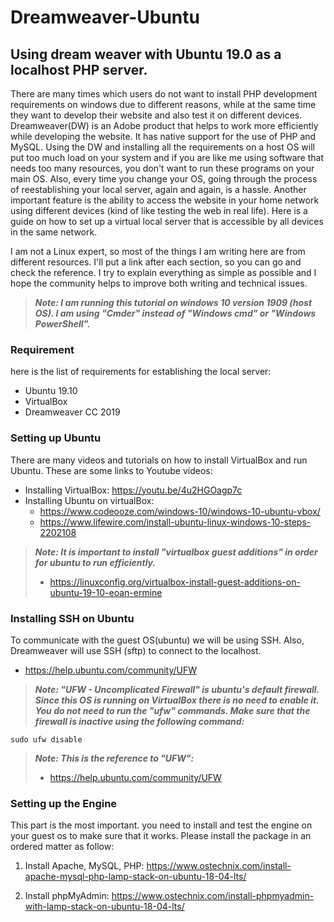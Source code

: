 # Dreamweaver-Ubuntu
## Using dream weaver with Ubuntu 19.0 as a localhost PHP server.

There are many times which users do not want to install PHP development requirements on windows due to different reasons, while at the same time they want to develop their website and also test it on different devices. Dreamweaver(DW) is an Adobe product that helps to work more efficiently while developing the website. It has native support for the use of PHP and MySQL. Using the DW and installing all the requirements on a host OS will put too much load on your system and if you are like me using software that needs too many resources, you don't want to run these programs on your main OS. Also, every time you change your OS, going through the process of reestablishing your local server, again and again, is a hassle. Another important feature is the ability to access the website in your home network using different devices (kind of like testing the web in real life). Here is a guide on how to set up a virtual local server that is accessible by all devices in the same network.

I am not a Linux expert, so most of the things I am writing here are from different resources. I'll put a link after each section, so you can go and check the reference. I try to explain everything as simple as possible and I hope the community helps to improve both writing and technical issues.

>*__Note: I am running this tutorial on windows 10 version 1909 (host OS). I am using "Cmder" instead of "Windows cmd" or "Windows PowerShell".__*

### Requirement

here is the list of requirements for establishing the local server:
* Ubuntu 19.10
* VirtualBox
* Dreamweaver CC 2019


### Setting up Ubuntu

There are many videos and tutorials on how to install VirtualBox and run Ubuntu. These are some links to Youtube videos:
* Installing VirtualBox: https://youtu.be/4u2HGOagp7c
* Installing Ubuntu on virtualBox: 
  * https://www.codeooze.com/windows-10/windows-10-ubuntu-vbox/
  * https://www.lifewire.com/install-ubuntu-linux-windows-10-steps-2202108
  
  
>*__Note: It is important to install "virtualbox guest additions" in order for ubuntu to run efficiently.__*
>* https://linuxconfig.org/virtualbox-install-guest-additions-on-ubuntu-19-10-eoan-ermine


### Installing SSH on Ubuntu

To communicate with the guest OS(ubuntu) we will be using SSH. Also, Dreamweaver will use SSH (sftp) to connect to the localhost.
* https://help.ubuntu.com/community/UFW

>*__Note: "UFW - Uncomplicated Firewall" is ubuntu's default firewall. Since this OS is running on VirtualBox there is no need to enable it. You do not need to run the "ufw" commands. Make sure that the firewall is inactive using the following command:__*
```
sudo ufw disable
```
>*__Note: This is the reference to "UFW":__*
>* https://help.ubuntu.com/community/UFW

### Setting up the Engine

This part is the most important. you need to install and test the engine on your guest os to make sure that it works. Please install the package in an ordered matter as follow:

1. Install Apache, MySQL, PHP: https://www.ostechnix.com/install-apache-mysql-php-lamp-stack-on-ubuntu-18-04-lts/
 
2. Install phpMyAdmin: https://www.ostechnix.com/install-phpmyadmin-with-lamp-stack-on-ubuntu-18-04-lts/

